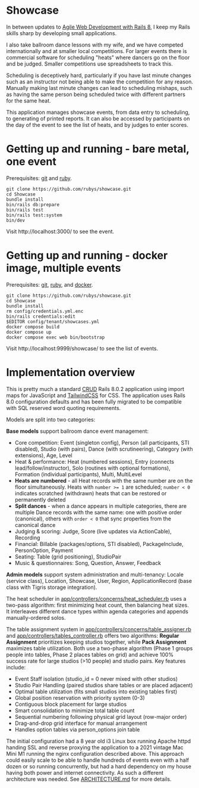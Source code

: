 # Showcase

In between updates to [Agile Web Development with Rails
8](https://pragprog.com/titles/rails8/agile-web-development-with-rails-8/), I
keep my Rails skills sharp by developing small applications.

I also take ballroom dance lessons with my wife, and we have competed
internationally and at smaller local competitions.  For larger events there is commercial
software for scheduling "heats" where dancers go on the floor and be judged.
Smaller competitions use spreadsheets to track this.

Scheduling is deceptively hard, particularly if you have last minute changes
such as an instructor not being able to make the competition for any reason.
Manually making last minute changes can lead to scheduling mishaps, such as
having the same person being scheduled twice with different partners for the
same heat.

This application manages showcase events, from data entry to scheduling, to
generating of printed reports.  It can also be accessed by participants
on the day of the event to see the list of heats, and by judges to enter
scores.

# Getting up and running - bare metal, one event

Prerequisites:
[git](https://git-scm.com/book/en/v2/Getting-Started-Installing-Git) and
[ruby](https://www.ruby-lang.org/en/documentation/installation/).

```
git clone https://github.com/rubys/showcase.git
cd Showcase
bundle install
bin/rails db:prepare
bin/rails test
bin/rails test:system
bin/dev
```

Visit http://localhost:3000/ to see the event.

# Getting up and running - docker image, multiple events

Prerequisites:
[git](https://git-scm.com/book/en/v2/Getting-Started-Installing-Git),
[ruby](https://www.ruby-lang.org/en/documentation/installation/), and
[docker](https://docs.docker.com/get-docker/).

```
git clone https://github.com/rubys/showcase.git
cd Showcase
bundle install
rm config/credentials.yml.enc
bin/rails credentials:edit
$EDITOR config/tenant/showcases.yml
docker compose build
docker compose up
docker compose exec web bin/bootstrap
```

Visit http://localhost:9999/showcase/ to see the list of events.

# Implementation overview

This is pretty much a standard
[CRUD](https://en.wikipedia.org/wiki/Create,_read,_update_and_delete) Rails 8.0.2
application using import maps for JavaScript and
[TailwindCSS](https://tailwindcss.com/) for CSS. The application uses Rails 8.0
configuration defaults and has been fully migrated to be compatible with SQL
reserved word quoting requirements. 

Models are split into two categories:

**Base models** support ballroom dance event management:
- Core competition: Event (singleton config), Person (all participants, STI disabled),
  Studio (with pairs), Dance (with scrutineering), Category (with extensions),
  Age, Level
- Heat & performance: Heat (numbered sessions), Entry (connects lead/follow/instructor),
  Solo (routines with optional formations), Formation (individual participants),
  Multi, MultiLevel
- **Heats are numbered** - all Heat records with the same number are on the floor
  simultaneously. Heats with `number >= 1` are scheduled; `number < 0` indicates
  scratched (withdrawn) heats that can be restored or permanently deleted
- **Split dances** - when a dance appears in multiple categories, there are multiple
  Dance records with the same name: one with positive order (canonical), others with
  `order < 0` that sync properties from the canonical dance
- Judging & scoring: Judge, Score (live updates via ActionCable), Recording
- Financial: Billable (packages/options, STI disabled), PackageInclude, PersonOption,
  Payment
- Seating: Table (grid positioning), StudioPair
- Music & questionnaires: Song, Question, Answer, Feedback

**Admin models** support system administration and multi-tenancy: Locale (service class),
Location, Showcase, User, Region, ApplicationRecord (base class with Tigris storage
integration).

The heat scheduler in
[app/controllers/concerns/heat_scheduler.rb](./app/controllers/concerns/heat_scheduler.rb)
uses a two-pass algorithm: first minimizing heat count, then balancing heat 
sizes. It interleaves different dance types within agenda categories and 
appends manually-ordered solos.

The table assignment system in
[app/controllers/concerns/table_assigner.rb](./app/controllers/concerns/table_assigner.rb)
and [app/controllers/tables_controller.rb](./app/controllers/tables_controller.rb)
offers two algorithms: **Regular Assignment** prioritizes keeping studios
together, while **Pack Assignment** maximizes table utilization. Both use a
two-phase algorithm (Phase 1 groups people into tables, Phase 2 places tables
on grid) and achieve 100% success rate for large studios (>10 people) and studio
pairs. Key features include:
- Event Staff isolation (studio_id = 0 never mixed with other studios)
- Studio Pair Handling (paired studios share tables or are placed adjacent)
- Optimal table utilization (fits small studios into existing tables first)
- Global position reservation with priority system (0-3)
- Contiguous block placement for large studios
- Smart consolidation to minimize total table count
- Sequential numbering following physical grid layout (row-major order)
- Drag-and-drop grid interface for manual arrangement
- Handles option tables via person_options join table

The initial configuration had a 8 year old i3
Linux box running Apache httpd handing SSL and reverse proxying the application
to a 2021 vintage Mac Mini M1 running the nginx configuration described above.
This approach could easily scale to be able to handle hundreds of events even
with a half dozen or so running concurrently, but had a hard dependency on
my house having both power and internet connectivity.  As such a different
architecture was needed.  See [ARCHITECTURE.md](./ARCHITECTURE.md) for
more details.
